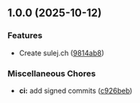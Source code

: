 ## 1.0.0 (2025-10-12)

### Features

* Create sulej.ch ([9814ab8](https://github.com/Arlind-dev/sulej.ch/commit/9814ab83122785f7baefba7da27c9871b926e7e6))

### Miscellaneous Chores

* **ci:** add signed commits ([c926beb](https://github.com/Arlind-dev/sulej.ch/commit/c926beb5c8a4a75acac59528b696a84b45398fcd))
